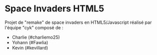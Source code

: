 # Space Invaders HTML5
Projet de "remake" de space invaders en HTML5/Javascript réalisé par l'équipe "cyk" composé de :
  - Charlie (#charliemo25)
  - Yohann (#Fawlia)
  - Kevin (#kevillard)
